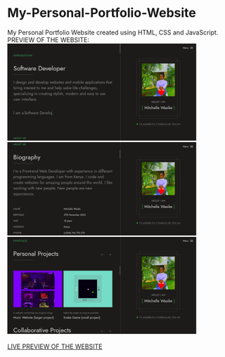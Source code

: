 # My-Personal-Portfolio-Website
My Personal Portfolio Website created using HTML, CSS and JavaScript.<br>
PREVIEW OF THE WEBSITE: <br>
<img src="portfolio1.png" width="430px"> <br>
<img src="portfolio3.png" width="430px"> <br>
<img src="portfolio2.png" width="430px"> <br> <br>
[LIVE PREVIEW OF THE WEBSITE](https://waasike.github.io/My-Personal-Portfolio-Website/)

